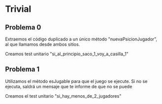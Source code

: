 # Trivial

## Problema 0

Extraemos el código duplicado a un único método "nuevaPsicionJugador",
al que llamamos desde ambos sitios.

Creamos test unitario "si_al_principio_saco_1_voy_a_casilla_1"

## Problema 1

Utilizamos el método esJugable para que el juego se ejecute.
Si no se ejecuta, saldrá un mensaje que te informe de que no se puede

Creamos el test unitario "si_hay_menos_de_2_jugadores"
